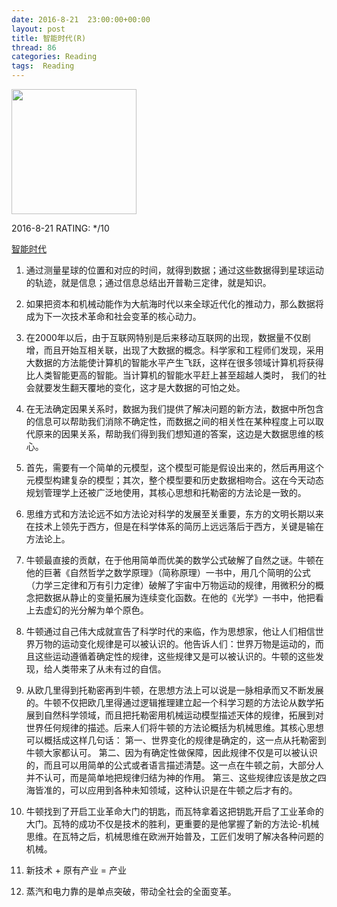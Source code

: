 ```yaml
---
date: 2016-8-21	 23:00:00+00:00
layout: post
title: 智能时代(R)
thread: 86
categories: Reading
tags:  Reading
---
```


<img src="https://img3.doubanio.com/lpic/s28905235.jpg" width="200" />

2016-8-21 RATING: */10

[智能时代](https://book.douban.com/subject/26838557/)


1. 通过测量星球的位置和对应的时间，就得到数据；通过这些数据得到星球运动的轨迹，就是信息；通过信息总结出开普勒三定律，就是知识。

2. 如果把资本和机械动能作为大航海时代以来全球近代化的推动力，那么数据将成为下一次技术革命和社会变革的核心动力。

3. 在2000年以后，由于互联网特别是后来移动互联网的出现，数据量不仅剧增，而且开始互相关联，出现了大数据的概念。科学家和工程师们发现，采用大数据的方法能使计算机的智能水平产生飞跃，这样在很多领域计算机将获得比人类智能更高的智能。当计算机的智能水平赶上甚至超越人类时，
我们的社会就要发生翻天覆地的变化，这才是大数据的可怕之处。

4. 在无法确定因果关系时，数据为我们提供了解决问题的新方法，数据中所包含的信息可以帮助我们消除不确定性，而数据之间的相关性在某种程度上可以取代原来的因果关系，帮助我们得到我们想知道的答案，这边是大数据思维的核心。

5. 首先，需要有一个简单的元模型，这个模型可能是假设出来的，然后再用这个元模型构建复杂的模型；其次，整个模型要和历史数据相吻合。这在今天动态规划管理学上还被广泛地使用，其核心思想和托勒密的方法论是一致的。

6. 思维方式和方法论远不如方法论对科学的发展至关重要，东方的文明长期以来在技术上领先于西方，但是在科学体系的简历上远远落后于西方，关键是输在方法论上。

7. 牛顿最直接的贡献，在于他用简单而优美的数学公式破解了自然之谜。牛顿在他的巨著《自然哲学之数学原理》（简称原理）一书中，用几个简明的公式（力学三定律和万有引力定律）破解了宇宙中万物运动的规律，用微积分的概念把数据从静止的变量拓展为连续变化函数。在他的《光学》一书中，他把看上去虚幻的光分解为单个原色。

8. 牛顿通过自己伟大成就宣告了科学时代的来临，作为思想家，他让人们相信世界万物的运动变化规律是可以被认识的。他告诉人们：世界万物是运动的，而且这些运动遵循着确定性的规律，这些规律又是可以被认识的。牛顿的这些发现，给人类带来了从未有过的自信。

9. 从欧几里得到托勒密再到牛顿，在思想方法上可以说是一脉相承而又不断发展的。牛顿不仅把欧几里得通过逻辑推理建立起一个科学习题的方法论从数学拓展到自然科学领域，而且把托勒密用机械运动模型描述天体的规律，拓展到对世界任何规律的描述。后来人们将牛顿的方法论概括为机械思维。其核心思想可以概括成这样几句话：
    第一、世界变化的规律是确定的，这一点从托勒密到牛顿大家都认可。
    第二、因为有确定性做保障，因此规律不仅是可以被认识的，而且可以用简单的公式或者语言描述清楚。这一点在牛顿之前，大部分人并不认可，而是简单地把规律归结为神的作用。
    第三、这些规律应该是放之四海皆准的，可以应用到各种未知领域，这种认识是在牛顿之后才有的。

10. 牛顿找到了开启工业革命大门的钥匙，而瓦特拿着这把钥匙开启了工业革命的大门。瓦特的成功不仅是技术的胜利，更重要的是他掌握了新的方法论-机械思维。在瓦特之后，机械思维在欧洲开始普及，工匠们发明了解决各种问题的机械。

11. 新技术 + 原有产业 = 产业

12.  蒸汽和电力靠的是单点突破，带动全社会的全面变革。
